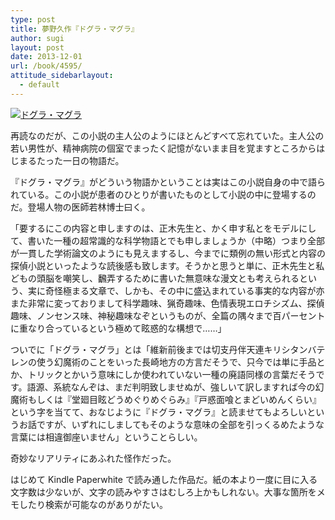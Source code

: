```yaml
---
type: post
title: 夢野久作『ドグラ・マグラ』
author: sugi
layout: post
date: 2013-12-01
url: /book/4595/
attitude_sidebarlayout:
  - default
---
```

<a href="http://www.amazon.co.jp/exec/obidos/ASIN/B009KSOWRU/chezsugi-22/ref=nosim/" onclick="_gaq.push(['_trackEvent', 'outbound-article', 'http://www.amazon.co.jp/exec/obidos/ASIN/B009KSOWRU/chezsugi-22/ref=nosim/', '']);" name="amazletlink" target="_blank"><img src="http://i2.wp.com/ecx.images-amazon.com/images/I/514o3GXAzTL._SL160_.jpg?w=660" alt="ドグラ・マグラ" class="alignleft"  data-recalc-dims="1" /></a>

再読なのだが、この小説の主人公のようにほとんどすべて忘れていた。主人公の若い男性が、精神病院の個室でまったく記憶がないまま目を覚ますところからはじまるたった一日の物語だ。

『ドグラ・マグラ』がどういう物語かということは実はこの小説自身の中で語られている。この小説が患者のひとりが書いたものとして小説の中に登場するのだ。登場人物の医師若林博士曰く。

「要するにこの内容と申しますのは、正木先生と、かく申す私とをモデルにして、書いた一種の超常識的な科学物語とでも申しましょうか（中略）つまり全部が一貫した学術論文のようにも見えまするし、今までに類例の無い形式と内容の探偵小説といったような読後感も致します。そうかと思うと単に、正木先生と私どもの頭脳を嘲笑し、飜弄するために書いた無意味な漫文とも考えられるという、実に奇怪極まる文章で、しかも、その中に盛込まれている事実的な内容が亦また非常に変っておりまして科学趣味、猟奇趣味、色情表現エロチシズム、探偵趣味、ノンセンス味、神秘趣味なぞというものが、全篇の隅々まで百パーセントに重なり合っているという極めて眩惑的な構想で……」

ついでに「ドグラ・マグラ」とは「維新前後までは切支丹伴天連キリシタンバテレンの使う幻魔術のことをいった長崎地方の方言だそうで、只今では単に手品とか、トリックとかいう意味にしか使われていない一種の廃語同様の言葉だそうです。語源、系統なんぞは、まだ判明致しませぬが、強しいて訳しますれば今の幻魔術もしくは『堂廻目眩どうめぐりめぐらみ』『戸惑面喰とまどいめんくらい』という字を当てて、おなじように『ドグラ・マグラ』と読ませてもよろしいというお話ですが、いずれにしましてもそのような意味の全部を引っくるめたような言葉には相違御座いません」ということらしい。

奇妙なリアリティにあふれた怪作だった。

はじめて Kindle Paperwhite で読み通した作品だ。紙の本より一度に目に入る文字数は少ないが、文字の読みやすさはむしろ上かもしれない。大事な箇所をメモしたり検索が可能なのがありがたい。
